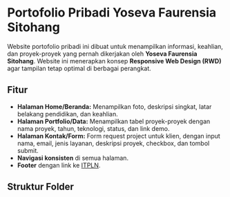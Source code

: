 # Portofolio Pribadi Yoseva Faurensia Sitohang

Website portofolio pribadi ini dibuat untuk menampilkan informasi, keahlian, dan proyek-proyek yang pernah dikerjakan oleh **Yoseva Faurensia Sitohang**. Website ini menerapkan konsep **Responsive Web Design (RWD)** agar tampilan tetap optimal di berbagai perangkat.

## Fitur

- **Halaman Home/Beranda:** Menampilkan foto, deskripsi singkat, latar belakang pendidikan, dan keahlian.
- **Halaman Portfolio/Data:** Menampilkan tabel proyek-proyek dengan nama proyek, tahun, teknologi, status, dan link demo.
- **Halaman Kontak/Form:** Form request project untuk klien, dengan input nama, email, jenis layanan, deskripsi proyek, checkbox, dan tombol submit.
- **Navigasi konsisten** di semua halaman.
- **Footer** dengan link ke [ITPLN](https://itpln.ac.id).

## Struktur Folder

